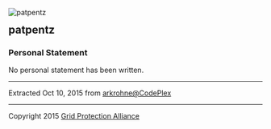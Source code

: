 

<html xmlns="http://www.w3.org/1999/xhtml" xml:lang="en" lang="en" class="">

<head>

<meta http-equiv="Content-Type" content="text/html; charset=utf-8" />

<title>Contr

<!--HtmlToGmd.Body-->

<div id="NavigationMenu">

<table style="width: 100%; border-collapse: collapse; border: 0px solid gray;">

<tr>

<td style="width: 25%; text-align:center;"><b><a href="http://www.gridprotectionalliance.org">Grid Protection Alliance</a></b></td>

<td style="width: 25%; text-align:center;"><b><a href="https://github.com/GridProtectionAlliance/openPDC">openPDC Project on GitHub</a></b></td>

<td style="width: 25%; text-align:center;"><b><a href="https://github.com/GridProtectionAlliance/openPDC/tree/master/Documentation/wiki/openPDC_Home.md">openPDC Wiki Home</a></b></td>

<td style="width: 25%; text-align:center;"><b><a href="https://github.com/GridProtectionAlliance/openPDC/tree/master/Documentation/wiki/openPDC_Documentation_Home.md">Documentation</a></b></td>

</tr>

</table>

</div>

<hr />

<!--/HtmlToGmd.Body-->

ibutor - patpentz</title>

<meta content="patpentz" property="profile:username" />

<!--HtmlToGmd.Head-->



<!--/HtmlToGmd.Head-->

</head>

<body>

<img src="https://github.com/GridProtectionAlliance/openPDC/blob/master/Source/Documentation/wiki/Contributors/codeplex.png" alt="patpentz" /><br />

<h2 class="user_name" style="display: inline">patpentz</h2>

<h3>Personal Statement</h3>

<div class="WikiContent" id="WikiContentDiv">

No personal statement has been written.<br />

</div>

<div id="footer">

<hr />

Extracted Oct 10, 2015 from <a href="http://www.codeplex.com/site/users/view/patpentz">arkrohne@CodePlex</a>

</div>



<!--HtmlToGmd.Foot-->

<div id="copyright">

<hr />

Copyright 2015 <a href="http://www.gridprotectionoalliance.org">Grid Protection Alliance</a>

</div>

<!--/HtmlToGmd.Foot-->

</body>

</html>



